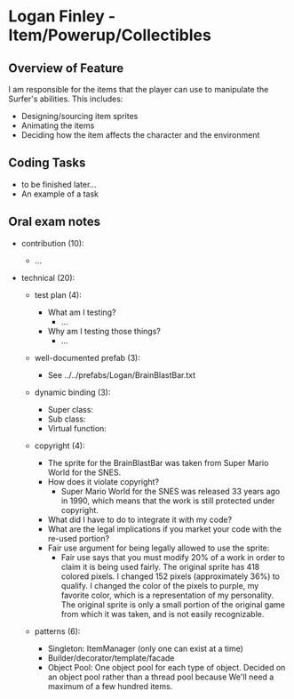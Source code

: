 # Logan Finley - Item/Powerup/Collectibles

## Overview of Feature

I am responsible for the items that the player can use to manipulate the Surfer's abilities. This includes:
- Designing/sourcing item sprites
- Animating the items
- Deciding how the item affects the character and the environment


## Coding Tasks
- to be finished later...
- An example of a task

## Oral exam notes

- contribution (10):
    - ...

- technical (20):
    - test plan (4):
        - What am I testing?
            - ...
        - Why am I testing those things?
            - ...

    - well-documented prefab (3):
        - See ../../prefabs/Logan/BrainBlastBar.txt

    - dynamic binding (3):
        - Super class:
        - Sub class:
        - Virtual function:

    - copyright (4):
        - The sprite for the BrainBlastBar was taken from Super Mario World for the SNES.
        - How does it violate copyright?
            - Super Mario World for the SNES was released 33 years ago in 1990, which means that the work is still protected under copyright.
        - What did I have to do to integrate it with my code?
        - What are the legal implications if you market your code with the re-used portion?
        - Fair use argument for being legally allowed to use the sprite:
            - Fair use says that you must modify 20% of a work in order to claim it is being used fairly.
            The original sprite has 418 colored pixels. I changed 152 pixels (approximately 36%) to qualify.
            I changed the color of the pixels to purple, my favorite color, which is a representation of my personality.
            The original sprite is only a small portion of the original game from which it was taken, and is not easily recognizable.

    - patterns (6):
        - Singleton: ItemManager (only one can exist at a time)
        - Builder/decorator/template/facade
        - Object Pool: One object pool for each type of object. Decided on an object pool rather than a thread pool because We'll need a maximum of a few hundred items.
